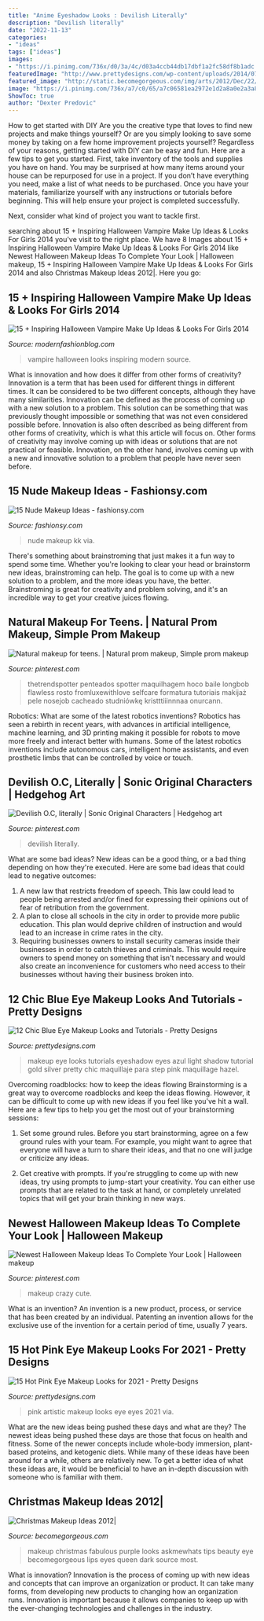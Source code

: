 ```yaml
---
title: "Anime Eyeshadow Looks : Devilish Literally"
description: "Devilish literally"
date: "2022-11-13"
categories:
- "ideas"
tags: ["ideas"]
images:
- "https://i.pinimg.com/736x/d0/3a/4c/d03a4ccb44db17dbf1a2fc58df8b1adc.jpg"
featuredImage: "http://www.prettydesigns.com/wp-content/uploads/2014/07/Artistic-Pink-Eyes.jpg"
featured_image: "http://static.becomegorgeous.com/img/arts/2012/Dec/22/9198/christmas_makeup_ideas_3.jpg"
image: "https://i.pinimg.com/736x/a7/c0/65/a7c06581ea2972e1d2a8a0e2a3a8e1f8.jpg"
ShowToc: true
author: "Dexter Predovic"
---
```



How to get started with DIY
Are you the creative type that loves to find new projects and make things yourself? Or are you simply looking to save some money by taking on a few home improvement projects yourself? Regardless of your reasons, getting started with DIY can be easy and fun. Here are a few tips to get you started.
First, take inventory of the tools and supplies you have on hand. You may be surprised at how many items around your house can be repurposed for use in a project. If you don’t have everything you need, make a list of what needs to be purchased. Once you have your materials, familiarize yourself with any instructions or tutorials before beginning. This will help ensure your project is completed successfully.

Next, consider what kind of project you want to tackle first.

	

		
searching about 15 + Inspiring Halloween Vampire Make Up Ideas &amp; Looks For Girls 2014 you've visit to the right place. We have 8 Images about 15 + Inspiring Halloween Vampire Make Up Ideas &amp; Looks For Girls 2014 like Newest Halloween Makeup Ideas To Complete Your Look | Halloween makeup, 15 + Inspiring Halloween Vampire Make Up Ideas &amp; Looks For Girls 2014 and also Christmas Makeup Ideas 2012|. Here you go:
		
    
## 15 + Inspiring Halloween Vampire Make Up Ideas &amp; Looks For Girls 2014

<img loading=lazy src="http://modernfashionblog.com/wp-content/uploads/2014/10/15-Inspiring-Halloween-Vampire-Make-Up-Ideas-Looks-For-Girls-2014-16.jpg" onerror="this.onerror=null;this.src='https://tse4.mm.bing.net/th?id=OIP.MPkyov_XA1HcKPJn4j2A7gHaLG&amp;pid=15.1';" alt="15 + Inspiring Halloween Vampire Make Up Ideas &amp; Looks For Girls 2014">

_Source: modernfashionblog.com_

>vampire halloween looks inspiring modern source. 

	

What is innovation and how does it differ from other forms of creativity?
Innovation is a term that has been used for different things in different times. It can be considered to be two different concepts, although they have many similarities. Innovation can be defined as the process of coming up with a new solution to a problem. This solution can be something that was previously thought impossible or something that was not even considered possible before. Innovation is also often described as being different from other forms of creativity, which is what this article will focus on. Other forms of creativity may involve coming up with ideas or solutions that are not practical or feasible. Innovation, on the other hand, involves coming up with a new and innovative solution to a problem that people have never seen before.

    
## 15 Nude Makeup Ideas - Fashionsy.com

<img loading=lazy src="https://fashionsy.com/wp-content/uploads/2014/12/2316382.jpg" onerror="this.onerror=null;this.src='https://tse1.mm.bing.net/th?id=OIP.eZM5JMJ6zzpUNi9obzMUPgHaLD&amp;pid=15.1';" alt="15 Nude Makeup Ideas - fashionsy.com">

_Source: fashionsy.com_

>nude makeup kk via. 

	

There's something about brainstroming that just makes it a fun way to spend some time. Whether you're looking to clear your head or brainstorm new ideas, brainstroming can help. The goal is to come up with a new solution to a problem, and the more ideas you have, the better. Brainstroming is great for creativity and problem solving, and it's an incredible way to get your creative juices flowing.

    
## Natural Makeup For Teens. | Natural Prom Makeup, Simple Prom Makeup

<img loading=lazy src="https://i.pinimg.com/736x/d0/3a/4c/d03a4ccb44db17dbf1a2fc58df8b1adc.jpg" onerror="this.onerror=null;this.src='https://tse4.mm.bing.net/th?id=OIP.Lk1ylSBCUbHMfajb-ThLkgAAAA&amp;pid=15.1';" alt="Natural makeup for teens. | Natural prom makeup, Simple prom makeup">

_Source: pinterest.com_

>thetrendspotter penteados spotter maquilhagem hoco baile longbob flawless rosto fromluxewithlove selfcare formatura tutoriais makijaż pele nosejob cacheado studniówkę kristttiiinnnaa onurcann. 

	

Robotics: What are some of the latest robotics inventions?
Robotics has seen a rebirth in recent years, with advances in artificial intelligence, machine learning, and 3D printing making it possible for robots to move more freely and interact better with humans. Some of the latest robotics inventions include autonomous cars, intelligent home assistants, and even prosthetic limbs that can be controlled by voice or touch.

    
## Devilish O.C, Literally | Sonic Original Characters | Hedgehog Art

<img loading=lazy src="https://i.pinimg.com/736x/e6/2c/de/e62cde6ae963ce3ed5a9224d27c850ee.jpg" onerror="this.onerror=null;this.src='https://tse2.mm.bing.net/th?id=OIP.8AYoUB7wSqoRAHeRFL4a-gHaLw&amp;pid=15.1';" alt="Devilish O.C, literally | Sonic Original Characters | Hedgehog art">

_Source: pinterest.com_

>devilish literally. 

	

What are some bad ideas?
New ideas can be a good thing, or a bad thing depending on how they're executed. Here are some bad ideas that could lead to negative outcomes: 
1. A new law that restricts freedom of speech. This law could lead to people being arrested and/or fined for expressing their opinions out of fear of retribution from the government. 
2. A plan to close all schools in the city in order to provide more public education. This plan would deprive children of instruction and would lead to an increase in crime rates in the city. 
3. Requiring businesses owners to install security cameras inside their businesses in order to catch thieves and criminals. This would require owners to spend money on something that isn't necessary and would also create an inconvenience for customers who need access to their businesses without having their business broken into. 

    
## 12 Chic Blue Eye Makeup Looks And Tutorials - Pretty Designs

<img loading=lazy src="http://www.prettydesigns.com/wp-content/uploads/2014/07/Blue-Eye-Makeup-Look-2.jpg" onerror="this.onerror=null;this.src='https://tse4.mm.bing.net/th?id=OIP.AEKFaDy7zDiOUskDtZ6KuwHaQN&amp;pid=15.1';" alt="12 Chic Blue Eye Makeup Looks and Tutorials - Pretty Designs">

_Source: prettydesigns.com_

>makeup eye looks tutorials eyeshadow eyes azul light shadow tutorial gold silver pretty chic maquillaje para step pink maquillage hazel. 

	

Overcoming roadblocks: how to keep the ideas flowing
Brainstorming is a great way to overcome roadblocks and keep the ideas flowing. However, it can be difficult to come up with new ideas if you feel like you've hit a wall. Here are a few tips to help you get the most out of your brainstorming sessions:
1. Set some ground rules. Before you start brainstorming, agree on a few ground rules with your team. For example, you might want to agree that everyone will have a turn to share their ideas, and that no one will judge or criticize any ideas.

2. Get creative with prompts. If you're struggling to come up with new ideas, try using prompts to jump-start your creativity. You can either use prompts that are related to the task at hand, or completely unrelated topics that will get your brain thinking in new ways.


    
## Newest Halloween Makeup Ideas To Complete Your Look | Halloween Makeup

<img loading=lazy src="https://i.pinimg.com/736x/a7/c0/65/a7c06581ea2972e1d2a8a0e2a3a8e1f8.jpg" onerror="this.onerror=null;this.src='https://tse2.mm.bing.net/th?id=OIP.11D40W0DeSR0AJYTLLnP5wHaLG&amp;pid=15.1';" alt="Newest Halloween Makeup Ideas To Complete Your Look | Halloween makeup">

_Source: pinterest.com_

>makeup crazy cute. 

	

What is an invention?
An invention is a new product, process, or service that has been created by an individual. Patenting an invention allows for the exclusive use of the invention for a certain period of time, usually 7 years.

    
## 15 Hot Pink Eye Makeup Looks For 2021 - Pretty Designs

<img loading=lazy src="http://www.prettydesigns.com/wp-content/uploads/2014/07/Artistic-Pink-Eyes.jpg" onerror="this.onerror=null;this.src='https://tse2.mm.bing.net/th?id=OIP.nPueRNg7jo_AT16W4SzhKAHaJ4&amp;pid=15.1';" alt="15 Hot Pink Eye Makeup Looks for 2021 - Pretty Designs">

_Source: prettydesigns.com_

>pink artistic makeup looks eye eyes 2021 via. 

	

What are the new ideas being pushed these days and what are they?
The newest ideas being pushed these days are those that focus on health and fitness. Some of the newer concepts include whole-body immersion, plant-based proteins, and ketogenic diets. While many of these ideas have been around for a while, others are relatively new. To get a better idea of what these ideas are, it would be beneficial to have an in-depth discussion with someone who is familiar with them.

    
## Christmas Makeup Ideas 2012|

<img loading=lazy src="http://static.becomegorgeous.com/img/arts/2012/Dec/22/9198/christmas_makeup_ideas_3.jpg" onerror="this.onerror=null;this.src='https://tse3.mm.bing.net/th?id=OIP.UOD9ImPGUEXH9WM7OwnkAQHaLH&amp;pid=15.1';" alt="Christmas Makeup Ideas 2012|">

_Source: becomegorgeous.com_

>makeup christmas fabulous purple looks askmewhats tips beauty eye becomegorgeous lips eyes queen dark source most. 

	

What is innovation?
Innovation is the process of coming up with new ideas and concepts that can improve an organization or product. It can take many forms, from developing new products to changing how an organization runs. Innovation is important because it allows companies to keep up with the ever-changing technologies and challenges in the industry.

